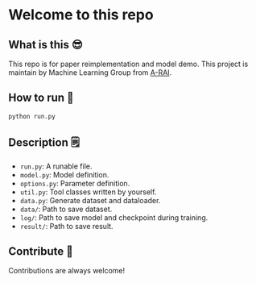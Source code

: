 # Welcome to this repo

## What is this 😎
This repo is for paper reimplementation and model demo.
This project is maintain by Machine Learning Group from <a href="https://a-rai.github.io/">A-RAI</a>.


## How to run 👨
```sh
python run.py
```

## Description 🗒

- `run.py`: A runable file.
- `model.py`: Model definition.
- `options.py`: Parameter definition.
- `util.py`: Tool classes written by yourself.
- `data.py`: Generate dataset and dataloader.
- `data/`: Path to save dataset.
- `log/`: Path to save model and checkpoint during training.
- `result/`: Path to save result.

## Contribute 🎰
Contributions are always welcome!